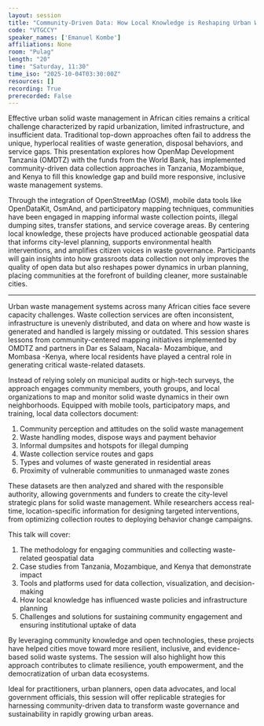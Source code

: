 ```yaml
---
layout: session
title: "Community-Driven Data: How Local Knowledge is Reshaping Urban Waste Systems"
code: "VTGCCY"
speaker_names: ['Emanuel Kombe']
affiliations: None
room: "Pulag"
length: "20"
time: "Saturday, 11:30"
time_iso: "2025-10-04T03:30:00Z"
resources: []
recording: True
prerecorded: False
---
```


Effective urban solid waste management in African cities remains a critical challenge characterized by rapid urbanization, limited infrastructure, and insufficient data. Traditional top-down approaches often fail to address the unique, hyperlocal realities of waste generation, disposal behaviors, and service gaps. This presentation explores how OpenMap Development Tanzania (OMDTZ) with the funds from the World Bank, has implemented community-driven data collection approaches in Tanzania, Mozambique, and Kenya to fill this knowledge gap and build more responsive, inclusive waste management systems.

Through the integration of OpenStreetMap (OSM), mobile data tools like OpenDataKit, OsmAnd, and participatory mapping techniques, communities have been engaged in mapping informal waste collection points, illegal dumping sites, transfer stations, and service coverage areas. By centering local knowledge, these projects have produced actionable geospatial data that informs city-level planning, supports environmental health interventions, and amplifies citizen voices in waste governance.
Participants will gain insights into how grassroots data collection not only improves the quality of open data but also reshapes power dynamics in urban planning, placing communities at the forefront of building cleaner, more sustainable cities.

<hr>

Urban waste management systems across many African cities face severe capacity challenges. Waste collection services are often inconsistent, infrastructure is unevenly distributed, and data on where and how waste is generated and handled is largely missing or outdated. This session shares lessons from community-centered mapping initiatives implemented by OMDTZ and partners in Dar es Salaam, Nacala- Mozambique, and Mombasa -Kenya, where local residents have played a central role in generating critical waste-related datasets.

Instead of relying solely on municipal audits or high-tech surveys, the approach engages community members, youth groups, and local organizations to map and monitor solid waste dynamics in their own neighborhoods. Equipped with mobile tools, participatory maps, and training, local data collectors document:

1. Community perception and attitudes on the solid waste management
2. Waste handling modes, dispose ways and payment behavior
3. Informal dumpsites and hotspots for illegal dumping
4. Waste collection service routes and gaps
5. Types and volumes of waste generated in residential areas
6. Proximity of vulnerable communities to unmanaged waste zones

These datasets are then analyzed and shared with the responsible authority, allowing governments and funders to create the city-level strategic plans for solid waste management. While researchers access real-time, location-specific information for designing targeted interventions, from optimizing collection routes to deploying behavior change campaigns.

This talk will cover:
1. The methodology for engaging communities and collecting waste-related geospatial data
2. Case studies from Tanzania, Mozambique, and Kenya that demonstrate impact
3. Tools and platforms used for data collection, visualization, and decision-making
4. How local knowledge has influenced waste policies and infrastructure planning
5. Challenges and solutions for sustaining community engagement and ensuring institutional uptake of data

By leveraging community knowledge and open technologies, these projects have helped cities move toward more resilient, inclusive, and evidence-based solid waste systems. The session will also highlight how this approach contributes to climate resilience, youth empowerment, and the democratization of urban data ecosystems.

Ideal for practitioners, urban planners, open data advocates, and local government officials, this session will offer replicable strategies for harnessing community-driven data to transform waste governance and sustainability in rapidly growing urban areas.

